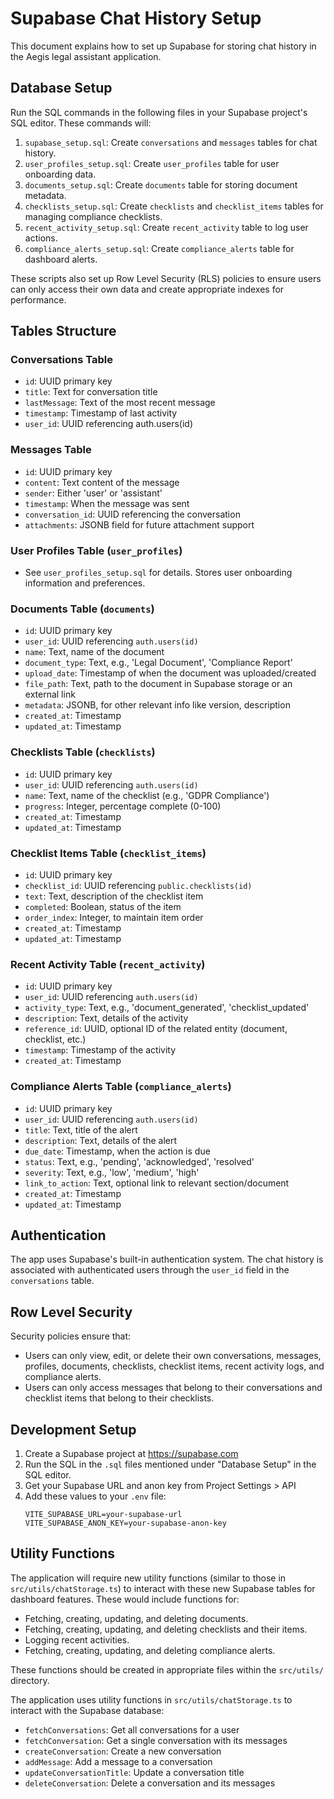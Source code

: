 # Supabase Chat History Setup

This document explains how to set up Supabase for storing chat history in the Aegis legal assistant application.

## Database Setup

Run the SQL commands in the following files in your Supabase project's SQL editor. These commands will:

1.  `supabase_setup.sql`: Create `conversations` and `messages` tables for chat history.
2.  `user_profiles_setup.sql`: Create `user_profiles` table for user onboarding data.
3.  `documents_setup.sql`: Create `documents` table for storing document metadata.
4.  `checklists_setup.sql`: Create `checklists` and `checklist_items` tables for managing compliance checklists.
5.  `recent_activity_setup.sql`: Create `recent_activity` table to log user actions.
6.  `compliance_alerts_setup.sql`: Create `compliance_alerts` table for dashboard alerts.

These scripts also set up Row Level Security (RLS) policies to ensure users can only access their own data and create appropriate indexes for performance.

## Tables Structure

### Conversations Table
- `id`: UUID primary key
- `title`: Text for conversation title
- `lastMessage`: Text of the most recent message 
- `timestamp`: Timestamp of last activity
- `user_id`: UUID referencing auth.users(id)

### Messages Table
- `id`: UUID primary key
- `content`: Text content of the message
- `sender`: Either 'user' or 'assistant'
- `timestamp`: When the message was sent
- `conversation_id`: UUID referencing the conversation
- `attachments`: JSONB field for future attachment support

### User Profiles Table (`user_profiles`)
- See `user_profiles_setup.sql` for details. Stores user onboarding information and preferences.

### Documents Table (`documents`)
- `id`: UUID primary key
- `user_id`: UUID referencing `auth.users(id)`
- `name`: Text, name of the document
- `document_type`: Text, e.g., 'Legal Document', 'Compliance Report'
- `upload_date`: Timestamp of when the document was uploaded/created
- `file_path`: Text, path to the document in Supabase storage or an external link
- `metadata`: JSONB, for other relevant info like version, description
- `created_at`: Timestamp
- `updated_at`: Timestamp

### Checklists Table (`checklists`)
- `id`: UUID primary key
- `user_id`: UUID referencing `auth.users(id)`
- `name`: Text, name of the checklist (e.g., 'GDPR Compliance')
- `progress`: Integer, percentage complete (0-100)
- `created_at`: Timestamp
- `updated_at`: Timestamp

### Checklist Items Table (`checklist_items`)
- `id`: UUID primary key
- `checklist_id`: UUID referencing `public.checklists(id)`
- `text`: Text, description of the checklist item
- `completed`: Boolean, status of the item
- `order_index`: Integer, to maintain item order
- `created_at`: Timestamp
- `updated_at`: Timestamp

### Recent Activity Table (`recent_activity`)
- `id`: UUID primary key
- `user_id`: UUID referencing `auth.users(id)`
- `activity_type`: Text, e.g., 'document_generated', 'checklist_updated'
- `description`: Text, details of the activity
- `reference_id`: UUID, optional ID of the related entity (document, checklist, etc.)
- `timestamp`: Timestamp of the activity
- `created_at`: Timestamp

### Compliance Alerts Table (`compliance_alerts`)
- `id`: UUID primary key
- `user_id`: UUID referencing `auth.users(id)`
- `title`: Text, title of the alert
- `description`: Text, details of the alert
- `due_date`: Timestamp, when the action is due
- `status`: Text, e.g., 'pending', 'acknowledged', 'resolved'
- `severity`: Text, e.g., 'low', 'medium', 'high'
- `link_to_action`: Text, optional link to relevant section/document
- `created_at`: Timestamp
- `updated_at`: Timestamp

## Authentication

The app uses Supabase's built-in authentication system. The chat history is associated with authenticated users through the `user_id` field in the `conversations` table.

## Row Level Security

Security policies ensure that:
- Users can only view, edit, or delete their own conversations, messages, profiles, documents, checklists, checklist items, recent activity logs, and compliance alerts.
- Users can only access messages that belong to their conversations and checklist items that belong to their checklists.

## Development Setup

1. Create a Supabase project at https://supabase.com
2. Run the SQL in the `.sql` files mentioned under "Database Setup" in the SQL editor.
3. Get your Supabase URL and anon key from Project Settings > API
4. Add these values to your `.env` file:
   ```
   VITE_SUPABASE_URL=your-supabase-url
   VITE_SUPABASE_ANON_KEY=your-supabase-anon-key
   ```

## Utility Functions

The application will require new utility functions (similar to those in `src/utils/chatStorage.ts`) to interact with these new Supabase tables for dashboard features. These would include functions for:

- Fetching, creating, updating, and deleting documents.
- Fetching, creating, updating, and deleting checklists and their items.
- Logging recent activities.
- Fetching, creating, updating, and deleting compliance alerts.

These functions should be created in appropriate files within the `src/utils/` directory.

The application uses utility functions in `src/utils/chatStorage.ts` to interact with the Supabase database:

- `fetchConversations`: Get all conversations for a user
- `fetchConversation`: Get a single conversation with its messages
- `createConversation`: Create a new conversation
- `addMessage`: Add a message to a conversation
- `updateConversationTitle`: Update a conversation title
- `deleteConversation`: Delete a conversation and its messages 